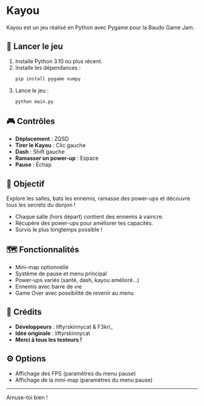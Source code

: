 # Kayou

Kayou est un jeu réalisé en Python avec Pygame pour la Baudo Game Jam.

## 🚀 Lancer le jeu

1. Installe Python 3.10 ou plus récent.
2. Installe les dépendances :
   ```bash
   pip install pygame numpy
   ```
3. Lance le jeu :
   ```bash
   python main.py
   ```

## 🎮 Contrôles

- **Déplacement** : ZQSD
- **Tirer le Kayou** : Clic gauche
- **Dash** : Shift gauche
- **Ramasser un power-up** : Espace
- **Pause** : Échap

## 🧩 Objectif

Explore les salles, bats les ennemis, ramasse des power-ups et découvre tous les secrets du donjon !

- Chaque salle (hors départ) contient des ennemis à vaincre.
- Récupère des power-ups pour améliorer tes capacités.
- Survis le plus longtemps possible !

## 🗺️ Fonctionnalités

- Mini-map optionnelle
- Système de pause et menu principal
- Power-ups variés (santé, dash, kayou amélioré...)
- Ennemis avec barre de vie
- Game Over avec possibilité de revenir au menu

## 👥 Crédits

- **Développeurs** : liftyrskinnycat & F3kri_
- **Idée originale** : liftyrskinnycat
- **Merci à tous les testeurs !**

## ⚙️ Options

- Affichage des FPS (paramètres du menu pause)
- Affichage de la mini-map (paramètres du menu pause)

---

Amuse-toi bien !
